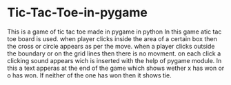 # Tic-Tac-Toe-in-pygame
This is a game of tic tac toe made in pygame in python
In this game atic tac toe board is used.
when player clicks inside the area of a certain box then the cross or circle appears as per the move.
when a player clicks outside the boundary or on the grid lines then there is no movment.
on each click a clicking sound appears wich is inserted with the help of pygame module.
In this a text apperas at the end of the game which shows wether x has won or o has won.
If neither of the one has won then it shows tie.
